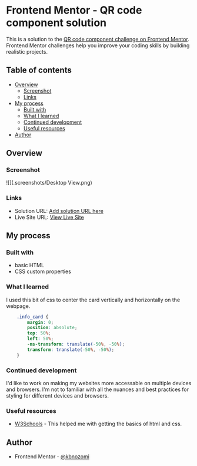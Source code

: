 # Frontend Mentor - QR code component solution

This is a solution to the [QR code component challenge on Frontend Mentor](https://www.frontendmentor.io/challenges/qr-code-component-iux_sIO_H). Frontend Mentor challenges help you improve your coding skills by building realistic projects. 

## Table of contents

- [Overview](#overview)
  - [Screenshot](#screenshot)
  - [Links](#links)
- [My process](#my-process)
  - [Built with](#built-with)
  - [What I learned](#what-i-learned)
  - [Continued development](#continued-development)
  - [Useful resources](#useful-resources)
- [Author](#author)

## Overview

### Screenshot

![](.screenshots/Desktop View.png)

### Links

- Solution URL: [Add solution URL here](https://your-solution-url.com)
- Live Site URL: [View Live Site](kbnozomi.github.io/Projects/Frontend_Mentor/qr-code-component-main/index.html)

## My process

### Built with

- basic HTML
- CSS custom properties

### What I learned

I used this bit of css to center the card vertically and horizontally on the webpage.

```css
	.info_card {
		margin: 0;
		position: absolute;
		top: 50%;
		left: 50%;
		-ms-transform: translate(-50%, -50%);
		transform: translate(-50%, -50%);
	}
```

### Continued development

I'd like to work on making my websites more accessable on multiple devices and browsers. I'm not to familiar with all the nuances and best practices for styling for different devices and browsers.

### Useful resources

- [W3Schools](https://www.w3schools.com) - This helped me with getting the basics of html and css.

## Author

- Frontend Mentor - [@kbnozomi](https://www.frontendmentor.io/profile/kbnozomi)
